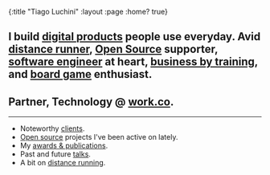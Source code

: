 {:title "Tiago Luchini"
 :layout :page
 :home? true}

## I build [digital products](https://work.co) people use everyday. Avid [distance runner](distance-running), [Open Source](open-source) supporter, [software engineer](https://github.com/luchiniatwork/emacs.d) at heart, [business by training](https://www.linkedin.com/in/tiagoluchini#education), and [board game](https://boardgamegeek.com/user/tiagoluchini) enthusiast.

## Partner, Technology @ [work.co](https://work.co).

***

* Noteworthy [clients](clients).
* [Open source](open-source) projects I've been active on lately.
* My [awards & publications](publications).
* Past and future [talks](talks).
* A bit on [distance running](distance-running).
